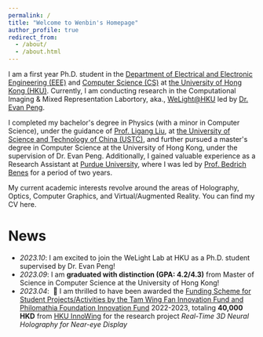 ```yaml
---
permalink: /
title: "Welcome to Wenbin's Homepage"
author_profile: true
redirect_from: 
  - /about/
  - /about.html
---
```


<!-- About Me
===== -->
I am a first year Ph.D. student in the [Department of Electrical and Electronic Engineering (EEE)]() and [Computer Science (CS)]() at [the University of Hong Kong (HKU)](). Currently, I am conducting research in the Computational Imaging & Mixed Representation Labortory, aka., [WeLight@HKU]() led by [Dr. Evan Peng]().

I completed my bachelor's degree in Physics (with a minor in Computer Science), under the guidance of [Prof. Ligang Liu](), at [the University of Science and Technology of China (USTC)](), and further pursued a master's degree in Computer Science at the University of Hong Kong, under the supervision of Dr. Evan Peng. Additionally, I gained valuable experience as a Research Assistant at [Purdue University](), where I was led by [Prof. Bedrich Benes]() for a period of two years.

My current academic interests revolve around the areas of Holography, Optics, Computer Graphics, and Virtual/Augmented Reality. You can find my CV here.

News
=====
- *2023.10*: I am excited to join the WeLight Lab at HKU as a Ph.D. student supervised by Dr. Evan Peng!
- *2023.09*: I am **graduated with distinction (GPA: 4.2/4.3)** from Master of Science in Computer Science at the University of Hong Kong! 
- *2023.04*: &nbsp;🎉 I am thrilled to have been awarded the [Funding Scheme for Student Projects/Activities by the Tam Wing Fan Innovation Fund and Philomathia Foundation Innovation Fund]() 2022-2023, totaling **40,000 HKD** from [HKU InnoWing]() for the research project *Real-Time 3D Neural Holography for Near-eye Display*